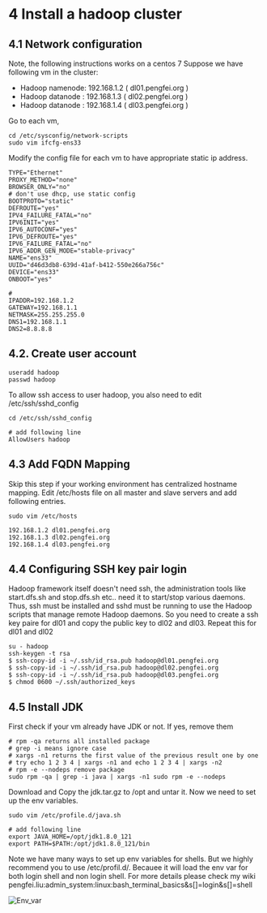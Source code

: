 # 4 Install a hadoop cluster

## 4.1 Network configuration
Note, the following instructions works on a centos 7
Suppose we have following vm in the cluster:
- Hadoop namenode: 192.168.1.2 ( dl01.pengfei.org )
- Hadoop datanode : 192.168.1.3 ( dl02.pengfei.org )
- Hadoop datanode : 192.168.1.4 ( dl03.pengfei.org )

Go to each vm, 
```shell
cd /etc/sysconfig/network-scripts
sudo vim ifcfg-ens33
```

Modify the config file for each vm to have appropriate static ip address.

```text
TYPE="Ethernet"
PROXY_METHOD="none"
BROWSER_ONLY="no"
# don't use dhcp, use static config
BOOTPROTO="static"
DEFROUTE="yes"
IPV4_FAILURE_FATAL="no"
IPV6INIT="yes"
IPV6_AUTOCONF="yes"
IPV6_DEFROUTE="yes"
IPV6_FAILURE_FATAL="no"
IPV6_ADDR_GEN_MODE="stable-privacy"
NAME="ens33"
UUID="d46d3db8-639d-41af-b412-550e266a756c"
DEVICE="ens33"
ONBOOT="yes"

# 
IPADDR=192.168.1.2
GATEWAY=192.168.1.1
NETMASK=255.255.255.0
DNS1=192.168.1.1
DNS2=8.8.8.8

```
## 4.2. Create user account

```shell
useradd hadoop
passwd hadoop
```
To allow ssh access to user hadoop, you also need to edit /etc/ssh/sshd_config

```shell
cd /etc/ssh/sshd_config

# add following line
AllowUsers hadoop
```


## 4.3 Add FQDN Mapping
Skip this step if your working environment has centralized hostname mapping. 
Edit /etc/hosts file on all master and slave servers and add following entries.

```shell
sudo vim /etc/hosts

192.168.1.2 dl01.pengfei.org
192.168.1.3 dl02.pengfei.org
192.168.1.4 dl03.pengfei.org

```

## 4.4 Configuring SSH key pair login
Hadoop framework itself doesn't need ssh, the administration tools like start.dfs.sh and stop.dfs.sh etc.. need it 
to start/stop various daemons. Thus, ssh must be installed and sshd must be running to use the Hadoop scripts 
that manage remote Hadoop daemons. So you need to create a ssh key paire for dl01 and copy the public 
key to dl02 and dl03. Repeat this for dl01 and dl02

```shell
su - hadoop
ssh-keygen -t rsa
$ ssh-copy-id -i ~/.ssh/id_rsa.pub hadoop@dl01.pengfei.org
$ ssh-copy-id -i ~/.ssh/id_rsa.pub hadoop@dl02.pengfei.org
$ ssh-copy-id -i ~/.ssh/id_rsa.pub hadoop@dl03.pengfei.org
$ chmod 0600 ~/.ssh/authorized_keys
```

## 4.5 Install JDK

First check if your vm already have JDK or not. If yes, remove them

```shell
# rpm -qa returns all installed package
# grep -i means ignore case
# xargs -n1 returns the first value of the previous result one by one
# try echo 1 2 3 4 | xargs -n1 and echo 1 2 3 4 | xargs -n2
# rpm -e --nodeps remove package
sudo rpm -qa | grep -i java | xargs -n1 sudo rpm -e --nodeps
```

Download and Copy the jdk.tar.gz to /opt and untar it. 
Now we need to set up the env variables.

```shell
sudo vim /etc/profile.d/java.sh

# add following line
export JAVA_HOME=/opt/jdk1.8.0_121
export PATH=$PATH:/opt/jdk1.8.0_121/bin
```

Note we have many ways to set up env variables for shells. But we highly recommend you to use /etc/profil.d/. Becauee
it will load the env var for both login shell and non login shell. For more details please check my wiki 
pengfei.liu:admin_system:linux:bash_terminal_basics&s[]=login&s[]=shell 

![Env_var](https://raw.githubusercontent.com/pengfei99/DataLakeForECommerce/main/img/env_var.PNG)




